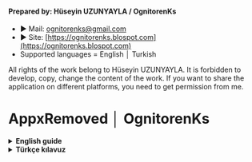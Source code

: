 #### Prepared by: Hüseyin UZUNYAYLA / OgnitorenKs
- ► Mail: ognitorenks@gmail.com
- ► Site: [https://ognitorenks.blospot.com](https://ognitorenks.blospot.com)
- Supported languages = English │ Turkish

All rights of the work belong to Hüseyin UZUNYAYLA. It is forbidden to develop, copy, change the content of the work. If you want to share the application on different platforms, you need to get permission from me.

# AppxRemoved │ OgnitorenKs

<details><B><summary> English guide</B></summary>

- AppxRemoved scans and categorizes the appx applications installed on your system, and then lists the desired applications for you to delete.
- Some of the applications installed on the system are marked as unremovable by Microsoft. However, the application allows you to delete these applications as well. 
- In addition, it is added to regedit with the instructions shared by Microsoft so that it does not reinstall the deleted applications through the update channel.
- Be sure to restart the system after the deletions, the script will be run to clean up the junk files after the system is booted.

### About warnings from antivirus programs

- Antiviruses may warn when removing the NSudo authorization tool and system applications.
- Multiple deletions may alert antivirus programs.
- The source code of the work is open, you can review it. If you do not trust it, please do not use it.

### How to use it?

- After running the application, you will be prompted and informed. It will be enough to press any key to pass this screen.

![Repoo1](https://raw.githubusercontent.com/OgnitorenKs12/AppxRemoved/main/.github/EN/1.png)

- Be patient as the menu may be a bit late due to the operations performed in the data analysis section and the collection of information about the applications.

![Repoo2](https://raw.githubusercontent.com/OgnitorenKs12/AppxRemoved/main/.github/EN/2.png)

- After the menu that lists the installed appx applications, the meaning of the color codes at the beginning of the list. There is also detailed information to the right of the apps.

![Repoo3](https://raw.githubusercontent.com/OgnitorenKs12/AppxRemoved/main/.github/EN/3.png)

- You can write the numbers of the applications you want to uninstall with a comma (,) between them. Example; 50,65,67,82

![Repoo1](https://raw.githubusercontent.com/OgnitorenKs12/AppxRemoved/main/.github/EN/4.1.png)
![Repoo1](https://raw.githubusercontent.com/OgnitorenKs12/AppxRemoved/main/.github/EN/4.2.png)

- Do not forget to reboot the system after the operations. The script attached to the system boot will be run to clean up the remaining junk files.

</details>

<details><B><summary> Türkçe kılavuz</B></summary>

- AppxRemoved uygulaması sisteminizde yüklü olan appx uygulamaları tarayıp, sınıflandırdıktan sonra istenilen uygulamaları silmeniz için listeleyerek size sunar.
- Sistemde yüklü olan uygulamaların belli bir kısmı Microsoft tarafından kaldırılmaz olarak işaretlenmiştir. Ancak uygulama bu uygulamaları da silmenize olanak sağlamaktadır. 
- Ayrıca silinen uygulamaları güncelleme kanalıyla yeniden yüklememesi için Microsoft'un paylaştığı yönergelerle regedit içerisine ekleme yapılır.
- Yaptığınız silme işlemlerinden sonra sistemi mutlaka yeniden başlatınız, sistem açıldıktan sonra çöp dosyaları temizlemesi için komut dosyası çalıştırılacaktır.

### Antivirüs programlarının uyarıları hakkında

- NSudo yetkilendirme aracı ve sistem uygulamalarını kaldırırken antivirüsler uyarı verebilir.
- Çoklu silme işleminde kaynaklı antivirüs programları uyarı verebilir.
- Çalışmanın kaynak kodları açıktır, inceleyebilirsiniz. Buna rağmen güvenmiyorsanız lütfen uygulamayı kullanmayın.

### Nasıl kullanılır?

- Uygulamayı çalıştırdıktan sonra uyarı ve bilgilendirme yapılır. Bu ekranı geçmek için herhangi bir tuşa basmanız yeterli olacaktır.

![Repoo1](https://raw.githubusercontent.com/OgnitorenKs12/AppxRemoved/main/.github/TR/1.png)

- Uygulamalar hakkında bilgi toplama ve veri analizi bölümünde yapılan işlemlerden kaynaklı menü biraz geç gelebilir sabırlı olun.

![Repoo2](https://raw.githubusercontent.com/OgnitorenKs12/AppxRemoved/main/.github/TR/2.png)

- Yüklü appx uygulamaları listeleyen menü geldikten sonra liste başında renk kodlarının anlamları yer almaktadır. Ayrıca uygulamaların sağında detaylı bilgi vardır.

![Repoo3](https://raw.githubusercontent.com/OgnitorenKs12/AppxRemoved/main/.github/TR/3.png)

- Kaldırmak istediğiniz uygulamaların numaralarını aralarında virgül (,) olacak şekilde yazabilirsiniz. Örnek; 50,65,67,82

![Repoo1](https://raw.githubusercontent.com/OgnitorenKs12/AppxRemoved/main/.github/TR/4.1.png)
![Repoo1](https://raw.githubusercontent.com/OgnitorenKs12/AppxRemoved/main/.github/TR/4.2.png)

- İşlemlerden sonra sistemi yeniden başlatmayı unutmayın. Kalan çöp dosyaları temizlemek için sistem açılışına eklenen komut dosyası çalıştırılacaktır.

</details>